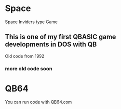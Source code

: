# Space
Space Inviders type Game
## This is one of my first QBASIC game developments in DOS with QB
Old code from 1992

### more old code soon


# QB64
You can run code with QB64.com
